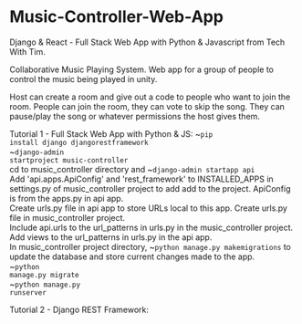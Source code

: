 # Music-Controller-Web-App
Django &amp; React - Full Stack Web App with Python & Javascript from Tech With Tim.<br>

Collaborative Music Playing System. Web app for a group of people to control the music being played in unity.<br>

Host can create a room and give out a code to people who want to join the room. People can join the room, they can vote to skip the song. They can pause/play the song or whatever permissions the host gives them.<br>

Tutorial 1 - Full Stack Web App with Python & JS:
~<code>pip install django djangorestframework </code><br>
~<code>django-admin startproject music-controller </code> <br>
cd to music_controller directory and ~<code>django-admin startapp api</code> <br>
Add 'api.apps.ApiConfig' and 'rest_framework' to INSTALLED_APPS in settings.py of music_controller project to add add to the project. ApiConfig is from the apps.py in api app. <br>
Create urls.py file in api app to store URLs local to this app. Create urls.py file in music_controller project.<br>
Include api.urls to the url_patterns in urls.py in the music_controller project.<br>
Add views to the url_patterns in urls.py in the api app.<br>
In music_controller project directory, ~<code>python manage.py makemigrations</code> to update the database and store current changes made to the app. <br>
~<code>python manage.py migrate</code><br>
~<code>python manage.py runserver</code><br>

Tutorial 2 - Django REST Framework:
